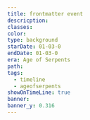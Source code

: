 ```yaml
---
title: frontmatter event
descricption: 
classes: 
color: 
type: background
starDate: 01-03-0
endDate: 01-03-0
era: Age of Serpents
path: 
tags:
  - timeline
  - ageofserpents
showOnTimeLine: true
banner: 
banner_y: 0.316
---
```

